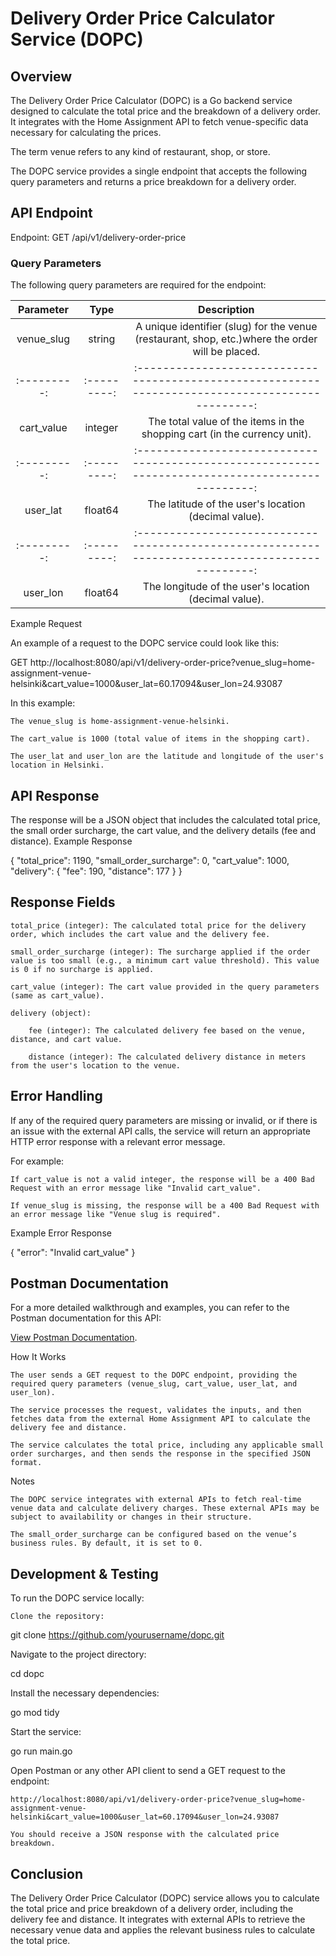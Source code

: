 # Delivery Order Price Calculator Service (DOPC)
## Overview

The Delivery Order Price Calculator (DOPC) is a Go backend service designed to calculate the total price and the breakdown of a delivery order. It integrates with the Home Assignment API to fetch venue-specific data necessary for calculating the prices.

The term venue refers to any kind of restaurant, shop, or store.

The DOPC service provides a single endpoint that accepts the following query parameters and returns a price breakdown for a delivery order.
## API Endpoint

Endpoint: GET /api/v1/delivery-order-price

### Query Parameters

The following query parameters are required for the endpoint:

|Parameter	|Type	    |Description                                                                                      |
|:---------:|:---------:|:-----------------------------------------------------------------------------------------------:|
|venue_slug	|string	    |A unique identifier (slug) for the venue (restaurant, shop, etc.)where the order will be placed. |
|:---------:|:---------:|:-----------------------------------------------------------------------------------------------:|
|cart_value	|integer	|The total value of the items in the shopping cart (in the currency unit).                        |
|:---------:|:---------:|:-----------------------------------------------------------------------------------------------:|
|user_lat	|float64	|The latitude of the user's location (decimal value).                                             |
|:---------:|:---------:|:-----------------------------------------------------------------------------------------------:|
|user_lon	|float64	|The longitude of the user's location (decimal value).                                            |

Example Request

An example of a request to the DOPC service could look like this:

GET http://localhost:8080/api/v1/delivery-order-price?venue_slug=home-assignment-venue-helsinki&cart_value=1000&user_lat=60.17094&user_lon=24.93087

In this example:

    The venue_slug is home-assignment-venue-helsinki.

    The cart_value is 1000 (total value of items in the shopping cart).

    The user_lat and user_lon are the latitude and longitude of the user's location in Helsinki.

## API Response

The response will be a JSON object that includes the calculated total price, the small order surcharge, the cart value, and the delivery details (fee and distance).
Example Response

{
  "total_price": 1190,
  "small_order_surcharge": 0,
  "cart_value": 1000,
  "delivery": {
    "fee": 190,
    "distance": 177
  }
}

## Response Fields

    total_price (integer): The calculated total price for the delivery order, which includes the cart value and the delivery fee.

    small_order_surcharge (integer): The surcharge applied if the order value is too small (e.g., a minimum cart value threshold). This value is 0 if no surcharge is applied.

    cart_value (integer): The cart value provided in the query parameters (same as cart_value).

    delivery (object):

        fee (integer): The calculated delivery fee based on the venue, distance, and cart value.

        distance (integer): The calculated delivery distance in meters from the user's location to the venue.

## Error Handling

If any of the required query parameters are missing or invalid, or if there is an issue with the external API calls, the service will return an appropriate HTTP error response with a relevant error message.

For example:

    If cart_value is not a valid integer, the response will be a 400 Bad Request with an error message like "Invalid cart_value".

    If venue_slug is missing, the response will be a 400 Bad Request with an error message like "Venue slug is required".

Example Error Response

{
  "error": "Invalid cart_value"
}

## Postman Documentation

For a more detailed walkthrough and examples, you can refer to the Postman documentation for this API:

[View Postman Documentation](https://documenter.getpostman.com/view/18629048/2sB2cSfiDS).

How It Works

    The user sends a GET request to the DOPC endpoint, providing the required query parameters (venue_slug, cart_value, user_lat, and user_lon).

    The service processes the request, validates the inputs, and then fetches data from the external Home Assignment API to calculate the delivery fee and distance.

    The service calculates the total price, including any applicable small order surcharges, and then sends the response in the specified JSON format.

Notes

    The DOPC service integrates with external APIs to fetch real-time venue data and calculate delivery charges. These external APIs may be subject to availability or changes in their structure.

    The small_order_surcharge can be configured based on the venue’s business rules. By default, it is set to 0.

## Development & Testing

To run the DOPC service locally:

    Clone the repository:

git clone https://github.com/yourusername/dopc.git

Navigate to the project directory:

cd dopc

Install the necessary dependencies:

go mod tidy

Start the service:

go run main.go

Open Postman or any other API client to send a GET request to the endpoint:

    http://localhost:8080/api/v1/delivery-order-price?venue_slug=home-assignment-venue-helsinki&cart_value=1000&user_lat=60.17094&user_lon=24.93087

    You should receive a JSON response with the calculated price breakdown.

## Conclusion

The Delivery Order Price Calculator (DOPC) service allows you to calculate the total price and price breakdown of a delivery order, including the delivery fee and distance. It integrates with external APIs to retrieve the necessary venue data and applies the relevant business rules to calculate the total price.


